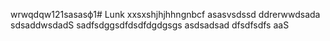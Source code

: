 wrwqdqw121sasasф1# Lunk
xxsxshjhjhhngnbcf
asasvsdssd
ddrerwwdsada
sdsaddwsdadS
sadfsdggsdfdsdfdgdgsgs
asdsadsad
dfsdfsdfs
aaS
